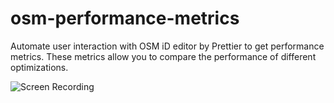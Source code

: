 # osm-performance-metrics
Automate user interaction with OSM iD editor by Prettier to get performance metrics.
These metrics allow you to compare the performance of different optimizations.

![Screen Recording](./Screen%20Recording%202021-08-28%20at%2021.31.55.gif)
